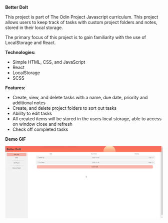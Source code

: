 **Better DoIt**

This project is part of The Odin Project Javascript curriculum. This project allows users to keep track of tasks with custom project folders and notes, stored in their local storage.

The primary focus of this project is to gain familiarity with the use of LocalStorage and React.

**Technologies:**

- Simple HTML, CSS, and JavaScript
- React
- LocalStorage
- SCSS

**Features:**

- Create, view, and delete tasks with a name, due date, priority and additional notes
- Create, and delete project folders to sort out tasks
- Ability to edit tasks
- All created items will be stored in the users local storage, able to access on window close and refresh
- Check off completed tasks

**Demo GIF**

<img src="./livedemo.gif">
